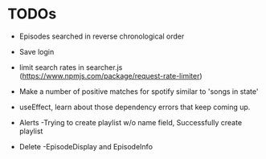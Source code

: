 # TODOs

- Episodes searched in reverse chronological order
- Save login
- limit search rates in searcher.js (https://www.npmjs.com/package/request-rate-limiter)
- Make a number of positive matches for spotify similar to 'songs in state'
- useEffect, learn about those dependency errors that keep coming up.

- Alerts
  -Trying to create playlist w/o name field, Successfully create playlist

- Delete
  -EpisodeDisplay and EpisodeInfo
